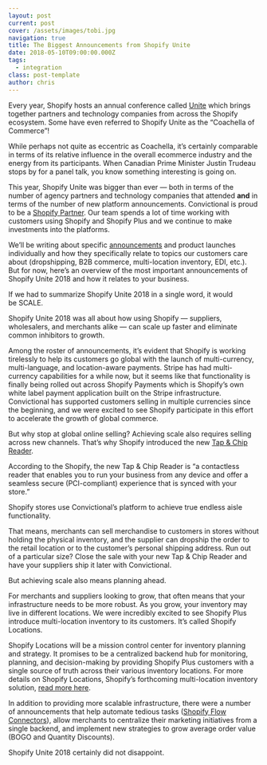 ```yaml
---
layout: post
current: post
cover: /assets/images/tobi.jpg
navigation: true
title: The Biggest Announcements from Shopify Unite
date: 2018-05-10T09:00:00.000Z
tags:
  - integration
class: post-template
author: chris
---
```


Every year, Shopify hosts an annual conference called [Unite](https://unite.shopify.com) which brings together partners and technology companies from across the Shopify ecosystem. Some have even referred to Shopify Unite as the “Coachella of Commerce”!

While perhaps not quite as eccentric as Coachella, it’s certainly comparable in terms of its relative influence in the overall ecommerce industry and the energy from its participants.
When Canadian Prime Minister Justin Trudeau stops by for a panel talk, you know something interesting is going on.

This year, Shopify Unite was bigger than ever — both in terms of the number of agency partners and technology companies that attended **and** in terms of the number of new platform announcements. Convictional is proud to be a [Shopify Partner](https://www.shopify.ca/partners). Our team spends a lot of time working with customers using Shopify and Shopify Plus and we continue to make investments into the platforms.

We’ll be writing about specific [announcements](https://www.theglobeandmail.com/business/technology/article-shopify-looks-to-offer-more-services-products-as-part-of-growth/) and product launches individually and how they specifically relate to topics our customers care about (dropshipping, B2B commerce, multi-location inventory, EDI, etc.). But for now, here’s an overview of the most important announcements of Shopify Unite 2018 and how it relates to your business.

If we had to summarize Shopify Unite 2018 in a single word, it would be SCALE.

Shopify Unite 2018 was all about how using Shopify — suppliers, wholesalers, and merchants alike — can scale up faster and eliminate common inhibitors to growth.

Among the roster of announcements, it’s evident that Shopify is working tirelessly to help its customers go global with the launch of multi-currency, multi-language, and location-aware payments. Stripe has had multi-currency capabilities for a while now, but it seems like that functionality is finally being rolled out across Shopify Payments which is Shopify’s own white label payment application built on the Stripe infrastructure. Convictional has supported customers selling in multiple currencies since the beginning, and we were excited to see Shopify participate in this effort to accelerate the growth of global commerce.

But why stop at global online selling? Achieving scale also requires selling across new channels. That’s why Shopify introduced the new [Tap & Chip Reader](https://www.shopify.com/pos/tap-and-chip).

According to the Shopify, the new Tap & Chip Reader is “a contactless reader that enables you to run your business from any device and offer a seamless secure (PCI-compliant) experience that is synced with your store.”

Shopify stores use Convictional’s platform to achieve true endless aisle functionality.

That means, merchants can sell merchandise to customers in stores without holding the physical inventory, and the supplier can dropship the order to the retail location or to the customer’s personal shipping address. Run out of a particular size? Close the sale with your new Tap & Chip Reader and have your suppliers ship it later with Convictional.

But achieving scale also means planning ahead.

For merchants and suppliers looking to grow, that often means that your infrastructure needs to be more robust. As you grow, your inventory may live in different locations. We were incredibly excited to see Shopify Plus introduce multi-location inventory to its customers. It’s called Shopify Locations.

Shopify Locations will be a mission control center for inventory planning and strategy. It promises to be a centralized backend hub for monitoring, planning, and decision-making by providing Shopify Plus customers with a single source of truth across their various inventory locations. For more details on Shopify Locations, Shopify’s forthcoming multi-location inventory solution, [read more here](https://blog.convictional.com/multi-location-inventory-for-shopify-suppliers).

In addition to providing more scalable infrastructure, there were a number of announcements that help automate tedious tasks ([Shopify Flow Connectors](https://www.shopify.com/plus/build-for-flow)), allow merchants to centralize their marketing initiatives from a single backend, and implement new strategies to grow average order value (BOGO and Quantity Discounts).

Shopify Unite 2018 certainly did not disappoint.